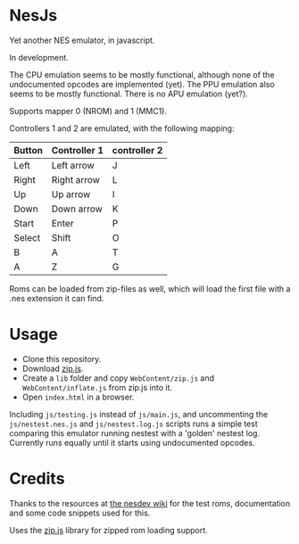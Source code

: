 # NesJs

Yet another NES emulator, in javascript.

In development.

The CPU emulation seems to be mostly functional, although none of the undocumented opcodes are implemented (yet). The PPU emulation also seems to be mostly functional. There is no APU emulation (yet?).

Supports mapper 0 (NROM) and 1 (MMC1).

Controllers 1 and 2 are emulated, with the following mapping:

| Button | Controller 1 | controller 2 |
| ------ | ------------ | ------------ |
| Left   | Left arrow   | J            |
| Right  | Right arrow  | L            |
| Up     | Up arrow     | I            |
| Down   | Down arrow   | K            |
| Start  | Enter        | P            |
| Select | Shift        | O            |
| B      | A            | T            |
| A      | Z            | G            |

Roms can be loaded from zip-files as well, which will load the first file with a .nes extension it can find.

# Usage

- Clone this repository.
- Download [zip.js](https://gildas-lormeau.github.io/zip.js/).
- Create a `lib` folder and copy `WebContent/zip.js` and `WebContent/inflate.js` from zip.js into it.
- Open `index.html` in a browser.

Including `js/testing.js` instead of `js/main.js`, and uncommenting the `js/nestest.nes.js` and `js/nestest.log.js` scripts runs a simple test comparing this emulator running nestest with a 'golden' nestest log. Currently runs equally until it starts using undocumented opcodes.

# Credits

Thanks to the resources at [the nesdev wiki](http://wiki.nesdev.com/w/index.php/Nesdev_Wiki) for the test roms, documentation and some code snippets used for this.

Uses the [zip.js](https://gildas-lormeau.github.io/zip.js/) library for zipped rom loading support.
